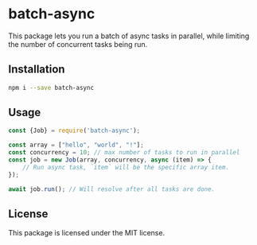 # batch-async

This package lets you run a batch of async tasks in parallel, while limiting the number of concurrent tasks being run.

## Installation

```bash
npm i --save batch-async
```

## Usage

```js
const {Job} = require('batch-async');

const array = ["hello", "world", "!"];
const concurrency = 10; // max number of tasks to run in parallel
const job = new Job(array, concurrency, async (item) => {
	// Run async task, `item` will be the specific array item.
});

await job.run(); // Will resolve after all tasks are done.
```

## License

This package is licensed under the MIT license.
